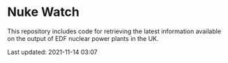 # Nuke Watch

This repository includes code for retrieving the latest information available on the output of EDF nuclear power plants in the UK.

Last updated: 2021-11-14 03:07